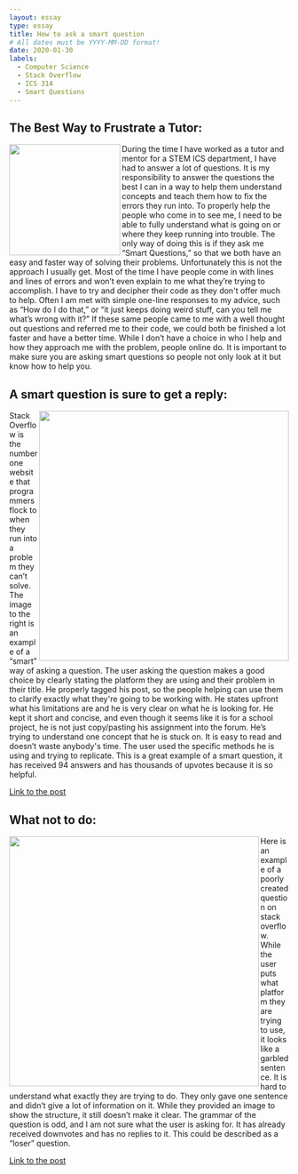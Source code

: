 ```yaml
---
layout: essay
type: essay
title: How to ask a smart question
# All dates must be YYYY-MM-DD format!
date: 2020-01-30
labels:
  - Computer Science
  - Stack Overflow
  - ICS 314
  - Smart Questions
---
```


## The Best Way to Frustrate a Tutor:
<img class="ui image" align="left" src="{{ site.baseurl }}/images/SmartQ3.jpg" height="200" width="200" >

During the time I have worked as a tutor and mentor for a STEM ICS department, I have had to answer a lot of questions. It is my responsibility to answer the questions the best I can in a way to help them understand concepts and teach them how to fix the errors they run into. To properly help the people who come in to see me, I need to be able to fully understand what is going on or where they keep running into trouble. The only way of doing this is if they ask me “Smart Questions,” so that we both have an easy and faster way of solving their problems. Unfortunately this is not the approach I usually get. Most of the time I have people come in with lines and lines of errors and won’t even explain to me what they’re trying to accomplish. I have to try and decipher their code as they don't offer much to help. Often I am met with simple one-line responses to my advice, such as “How do I do that,” or “it just keeps doing weird stuff, can you tell me what’s wrong with it?”  If these same people came to me with a well thought out questions and referred me to their code, we could both be finished a lot faster and have a better time. While I don’t have a choice in who I help and how they approach me with the problem, people online do. It is important to make sure you are asking smart questions so people not only look at it but know how to help you. 

## A smart question is sure to get a reply:
<img class="ui image" align="right" src="{{ site.baseurl }}/images/SmartQ1.jpg" height="450" width="450" >

Stack Overflow is the number one website that programmers flock to when they run into a problem they can’t solve. The image to the right is an example of a “smart” way of asking a question. The user asking the question makes a good choice by clearly stating the platform they are using and their problem in their title. He properly tagged his post, so the people helping can use them to clarify exactly what they're going to be working with. He states upfront what his limitations are and he is very clear on what he is looking for. He kept it short and concise, and even though it seems like it is for a school project, he is not just copy/pasting his assignment into the forum. He’s trying to understand one concept that he is stuck on. It is easy to read and doesn’t waste anybody's time. The user used the specific methods he is using and trying to replicate. This is a great example of a smart question, it has received 94 answers and has thousands of upvotes because it is so helpful. 

[Link to the post](https://stackoverflow.com/questions/5767325/how-do-i-remove-a-particular-element-from-an-array-in-javascript)


## What not to do:
<img class="ui image" align="left" src="{{ site.baseurl }}/images/SmartQ2.jpg" height="450" width="450" >

Here is an example of a poorly created question on stack overflow. While the user puts what platform they are trying to use, it looks like a garbled sentence. It is hard to understand what exactly they are trying to do. They only gave one sentence and didn’t give a lot of information on it. While they provided an image to show the structure, it still doesn’t make it clear. The grammar of the question is odd, and I am not sure what the user is asking for. It has already received downvotes and has no replies to it. This could be described as a “loser” question. 

[Link to the post](https://stackoverflow.com/questions/59999080/how-to-retrive-2-value-multiple-child-realtime-database-firebase-java-android)
